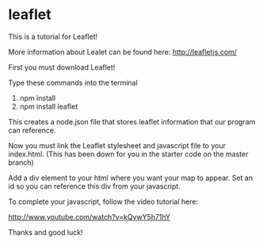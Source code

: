 # leaflet

This is a tutorial for Leaflet!

More information about Lealet can be found here: 
http://leafletjs.com/

First you must download Leaflet!

Type these commands into the terminal

1. npm install
2. npm install leaflet

This creates a node.json file that stores leaflet information that our program can reference.

Now you must link the Leaflet stylesheet and javascript file to your index.html. (This has been down for you in the starter code on the master branch)

Add a div element to your html where you want your map to appear. Set an id so you can reference this div from your javascript.

To complete your javascript, follow the video tutorial here:

http://www.youtube.com/watch?v=kQywY5h71hY

Thanks and good luck!